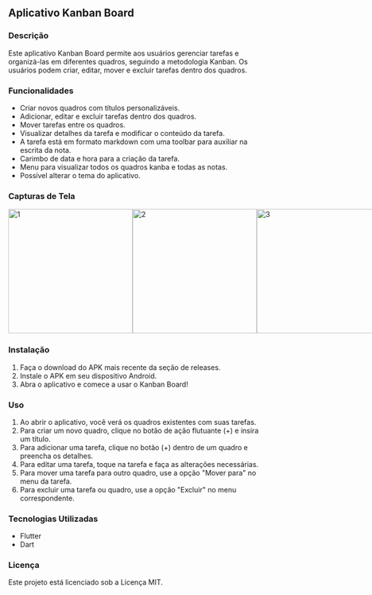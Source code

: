 ## Aplicativo Kanban Board

### Descrição
Este aplicativo Kanban Board permite aos usuários gerenciar tarefas e organizá-las em diferentes quadros, seguindo a metodologia Kanban. Os usuários podem criar, editar, mover e excluir tarefas dentro dos quadros.

### Funcionalidades
- Criar novos quadros com títulos personalizáveis.
- Adicionar, editar e excluir tarefas dentro dos quadros.
- Mover tarefas entre os quadros.
- Visualizar detalhes da tarefa e modificar o conteúdo da tarefa.
- A tarefa está em formato markdown com uma toolbar para auxiliar na escrita da nota.
- Carimbo de data e hora para a criação da tarefa.
- Menu para visualizar todos os quadros kanba e todas as notas.
- Possível alterar o tema do aplicativo.

### Capturas de Tela
<div style="display: flex;">
  <img src="https://github.com/ManuelFerreira90/kanban_board/assets/105729881/cde40b94-81e6-4504-80b8-910746517555" alt="1" width="250" />
  <img src="https://github.com/ManuelFerreira90/kanban_board/assets/105729881/27658470-d2c2-44bc-9239-a921dd444881" alt="2" width="250" />
  <img src="https://github.com/ManuelFerreira90/kanban_board/assets/105729881/546cf314-4d1f-4898-9e36-a6a804e6fddd" alt="3" width="250" />
</div>

### Instalação
1. Faça o download do APK mais recente da seção de releases.
2. Instale o APK em seu dispositivo Android.
3. Abra o aplicativo e comece a usar o Kanban Board!

### Uso
1. Ao abrir o aplicativo, você verá os quadros existentes com suas tarefas.
2. Para criar um novo quadro, clique no botão de ação flutuante (+) e insira um título.
3. Para adicionar uma tarefa, clique no botão (+) dentro de um quadro e preencha os detalhes.
4. Para editar uma tarefa, toque na tarefa e faça as alterações necessárias.
5. Para mover uma tarefa para outro quadro, use a opção "Mover para" no menu da tarefa.
6. Para excluir uma tarefa ou quadro, use a opção "Excluir" no menu correspondente.

### Tecnologias Utilizadas
- Flutter
- Dart

### Licença
Este projeto está licenciado sob a Licença MIT.
